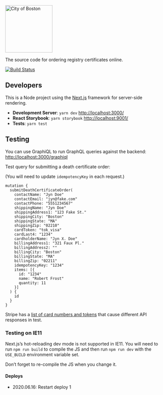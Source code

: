 <img src="https://cloud.githubusercontent.com/assets/9234/19400090/8c20c53c-9222-11e6-937c-02bce55e5301.png" alt="City of Boston" width="150" />

The source code for ordering registry certificates online.

[![Build Status](https://travis-ci.org/CityOfBoston/registry-certs.svg?branch=develop)](https://travis-ci.org/CityOfBoston/registry-certs)

## Developers

This is a Node project using the [Next.js](https://github.com/zeit/next.js/)
framework for server-side rendering.

 * **Development Server**: `yarn dev` <http://localhost:3000/>
 * **React Storybook**: `yarn storybook` <http://localhost:9001/>
 * **Tests**: `yarn test`

 ## Testing

You can use GraphiQL to run GraphQL queries against the backend: <http://localhost:3000/graphiql>

Test query for submitting a death certificate order:

(You will need to update `idempotencyKey` in each request.)

```
mutation {
  submitDeathCertificateOrder(
    contactName: "Jyn Doe"
    contactEmail: "jyn@fake.com"
    contactPhone: "5551234567"
    shippingName: "Jyn Doe"
    shippingAddress1: "123 Fake St."
    shippingCity: "Boston"
    shippingState: "MA"
    shippingZip: "02210"
    cardToken: "tok_visa"
    cardLast4: "1234"
    cardholderName: "Jyn X. Doe"
    billingAddress1: "321 Faux Pl."
    billingAddress2: ""
    billingCity: "Boston"
    billingState: "MA"
    billingZip: "02211"
    idempotencyKey: "1234"
    items: [{
      id: "1234"
      name: "Robert Frost"
      quantity: 11
    }]
  ) {
    id
  } 
}
 ```

Stripe has a [list of card numbers and
tokens](https://stripe.com/docs/testing#cards) that cause different API
responses in test.

### Testing on IE11

Next.js’s hot-reloading dev mode is not supported in IE11. You will need to run
`npm run build` to compile the JS and then run `npm run dev` with the
`USE_BUILD` environment variable set.

Don’t forget to re-compile the JS when you change it.


#### Deploys
- 2020.06.16: Restart deploy 1